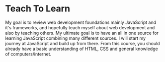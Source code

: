 # Teach To Learn
My goal is to review web development foundations mainly JavaScript and it's frameworks, and hopefully teach myself about web development and also by teaching others. My ultimate goal is to have an all in one source for learning JavaScript combining many different sources. I will start my journey at JavaScript and build up from there. From this course, you should already have a basic understanding of HTML, CSS and general knowledge of computers/internet.
